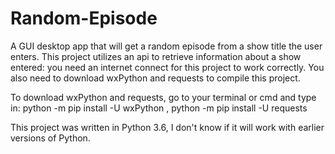 # Random-Episode
A GUI desktop app that will get a random episode from a show title the user enters.
This project utilizes an api to retrieve information about a show entered: you need an internet connect for this project to work correctly.
You also need to download wxPython and requests to compile this project.

To download wxPython and requests, go to your terminal or cmd and type in: 
                                                  python -m pip install -U wxPython ,
                                                  python -m pip install -U requests

This project was written in Python 3.6, I don't know if it will work with earlier versions of Python.

